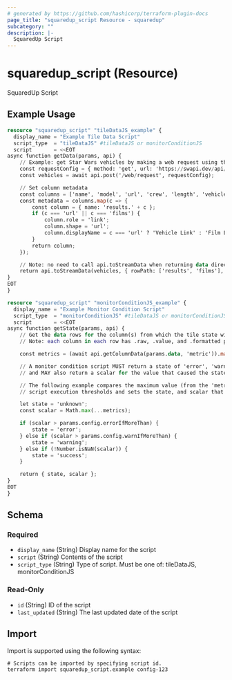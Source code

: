 ```yaml
---
# generated by https://github.com/hashicorp/terraform-plugin-docs
page_title: "squaredup_script Resource - squaredup"
subcategory: ""
description: |-
  SquaredUp Script
---
```


# squaredup_script (Resource)

SquaredUp Script

## Example Usage

```terraform
resource "squaredup_script" "tileDataJS_example" {
  display_name = "Example Tile Data Script"
  script_type  = "tileDataJS" #tileDataJS or monitorConditionJS
  script       = <<EOT
async function getData(params, api) {
    // Example: get Star Wars vehicles by making a web request using the '/web/request' api endpoint
    const requestConfig = { method: 'get', url: 'https://swapi.dev/api/vehicles' };
    const vehicles = await api.post('/web/request', requestConfig);

    // Set column metadata
    const columns = ['name', 'model', 'url', 'crew', 'length', 'vehicle_class', 'max_atmosphering_speed', 'passengers', 'films'];
    const metadata = columns.map(c => {
        const column = { name: 'results.' + c };
        if (c === 'url' || c === 'films') {
            column.role = 'link';
            column.shape = 'url';
            column.displayName = c === 'url' ? 'Vehicle Link' : 'Film Link';
        }
        return column;
    });

    // Note: no need to call api.toStreamData when returning data directly from invoking a data stream
    return api.toStreamData(vehicles, { rowPath: ['results', 'films'], metadata } );
}
EOT
}

resource "squaredup_script" "monitorConditionJS_example" {
  display_name = "Example Monitor Condition Script"
  script_type  = "monitorConditionJS" #tileDataJS or monitorConditionJS
  script       = <<EOT
async function getState(params, api) {
    // Get the data rows for the column(s) from which the tile state will be derived.
    // Note: each column in each row has .raw, .value, and .formatted properties.

    const metrics = (await api.getColumnData(params.data, 'metric')).map(row => row.value);

    // A monitor condition script MUST return a state of 'error', 'warning', 'success', or 'unknown',
    // and MAY also return a scalar for the value that caused the state.

    // The following example compares the maximum value (from the 'metric' column) against configured
    // script execution thresholds and sets the state, and scalar that caused the state, accordingly.

    let state = 'unknown';
    const scalar = Math.max(...metrics);

    if (scalar > params.config.errorIfMoreThan) {
        state = 'error';
    } else if (scalar > params.config.warnIfMoreThan) {
        state = 'warning';
    } else if (!Number.isNaN(scalar)) {
        state = 'success';
    }

    return { state, scalar };
}
EOT
}
```

<!-- schema generated by tfplugindocs -->
## Schema

### Required

- `display_name` (String) Display name for the script
- `script` (String) Contents of the script
- `script_type` (String) Type of script. Must be one of: tileDataJS, monitorConditionJS

### Read-Only

- `id` (String) ID of the script
- `last_updated` (String) The last updated date of the script

## Import

Import is supported using the following syntax:

```shell
# Scripts can be imported by specifying script id.
terraform import squaredup_script.example config-123
```
